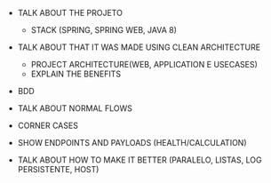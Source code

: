  - TALK ABOUT THE PROJETO
    - STACK (SPRING, SPRING WEB, JAVA 8)
 - TALK ABOUT THAT IT WAS MADE USING CLEAN ARCHITECTURE
    - PROJECT ARCHITECTURE(WEB, APPLICATION E USECASES)
    - EXPLAIN THE BENEFITS
 -  BDD
 
 - TALK ABOUT NORMAL FLOWS
 - CORNER CASES
 
 - SHOW ENDPOINTS AND PAYLOADS (HEALTH/CALCULATION)
 - TALK ABOUT HOW TO MAKE IT BETTER (PARALELO, LISTAS, LOG PERSISTENTE, HOST)